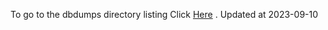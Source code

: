 To go to the dbdumps directory listing Click [Here](https://ipfs.io/ipfs/bafkreiafmbfsixdsu3ibb6vo3xyw6qkdlv77pech2sxnzzl4sra3m3dmv4) . Updated at 2023-09-10
